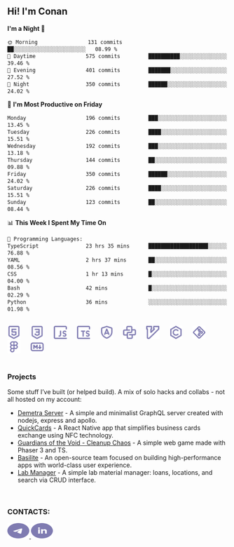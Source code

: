 ## Hi! I'm Conan

<!--START_SECTION:waka-->
**I'm a Night 🦉** 

```text
🌞 Morning                131 commits         ██░░░░░░░░░░░░░░░░░░░░░░░   08.99 % 
🌆 Daytime                575 commits         ██████████░░░░░░░░░░░░░░░   39.46 % 
🌃 Evening                401 commits         ███████░░░░░░░░░░░░░░░░░░   27.52 % 
🌙 Night                  350 commits         ██████░░░░░░░░░░░░░░░░░░░   24.02 % 
```
📅 **I'm Most Productive on Friday** 

```text
Monday                   196 commits         ███░░░░░░░░░░░░░░░░░░░░░░   13.45 % 
Tuesday                  226 commits         ████░░░░░░░░░░░░░░░░░░░░░   15.51 % 
Wednesday                192 commits         ███░░░░░░░░░░░░░░░░░░░░░░   13.18 % 
Thursday                 144 commits         ██░░░░░░░░░░░░░░░░░░░░░░░   09.88 % 
Friday                   350 commits         ██████░░░░░░░░░░░░░░░░░░░   24.02 % 
Saturday                 226 commits         ████░░░░░░░░░░░░░░░░░░░░░   15.51 % 
Sunday                   123 commits         ██░░░░░░░░░░░░░░░░░░░░░░░   08.44 % 
```


📊 **This Week I Spent My Time On** 

```text
💬 Programming Languages: 
TypeScript               23 hrs 35 mins      ███████████████████░░░░░░   76.88 % 
YAML                     2 hrs 37 mins       ██░░░░░░░░░░░░░░░░░░░░░░░   08.56 % 
CSS                      1 hr 13 mins        █░░░░░░░░░░░░░░░░░░░░░░░░   04.00 % 
Bash                     42 mins             █░░░░░░░░░░░░░░░░░░░░░░░░   02.29 % 
Python                   36 mins             ░░░░░░░░░░░░░░░░░░░░░░░░░   01.98 % 
```


<!--END_SECTION:waka-->

<br>

<div align="left">
  <img src="icons/skills/html.svg" width="30" alt="html5"/>
  <img width="15"/>
  <img src="icons/skills/css.svg" width="30" alt="css"/>
  <img width="15"/>
  <img src="icons/skills/javascript.svg" width="30" alt="javascript"/>
  <img width="15"/>
  <img src="icons/skills/typescript.svg" width="30" alt="typescript"/>
  <img width="15"/>
  <img src="icons/skills/angular.svg" width="30" alt="angular"/>
  <img width="15"/>
  <img src="icons/skills/python.svg" width="30" alt="python"/>
  <img width="15"/>
  <img src="icons/skills/vim.svg" width="30" alt="vim"/>
  <img width="15"/>
  <img src="icons/skills/c.svg" width="30" alt="c"/>
  <img width="15"/>
  <img src="icons/skills/git.svg" width="30" alt="git"/>
  <img width="15"/>
  <img src="icons/skills/figma.svg" width="30" alt="figma"/>
  <img width="15"/>
  <img src="icons/skills/markdown.svg" width="30" alt="markdown"/>
</div>

<br>

### Projects
Some stuff I’ve built (or helped build). A mix of solo hacks and collabs - not all hosted on my account:
- [Demetra Server](https://github.com/demetra-project/server) -  A simple and minimalist GraphQL server created with nodejs, express and apollo.  
- [QuickCards](https://github.com/Pako3549/QuickCards) - A React Native app that simplifies business cards exchange using NFC technology.  
- [Guardians of the Void - Cleanup Chaos](https://github.com/guardians-of-the-void/cleanup-chaos) - A simple web game made with Phaser 3 and TS.  
- [Basilite](https://github.com/basilite) - An open-source team focused on building high-performance apps with world-class user experience.  
- [Lab Manager](https://github.com/blvckspider/it-lab-manager) - A simple lab material manager: loans, locations, and search via CRUD interface.

<br>

### CONTACTS:
<div align="left">
  <a href="https://t.me/gkkconan">
    <img src="icons/contacts/telegram.svg" width="50" height="35" alt="telegram"/>
  </a>
  <a href="https://www.linkedin.com/in/gkkconan">
    <img src="icons/contacts/linkedin.svg" width="50" height="35" alt="linkedin"/>
  </a>
</div>